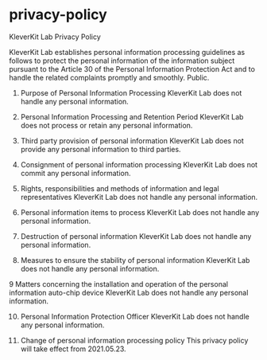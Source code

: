 # privacy-policy
KleverKit Lab Privacy Policy

KleverKit Lab establishes personal information processing guidelines as follows to protect the personal information of the information subject pursuant to the Article 30 of the Personal Information Protection Act and to handle the related complaints promptly and smoothly. Public.

1. Purpose of Personal Information Processing
KleverKit Lab does not handle any personal information.

2. Personal Information Processing and Retention Period
KleverKit Lab does not process or retain any personal information.

3. Third party provision of personal information
KleverKit Lab does not provide any personal information to third parties.

4. Consignment of personal information processing
KleverKit Lab does not commit any personal information.

5. Rights, responsibilities and methods of information and legal representatives
KleverKit Lab does not handle any personal information.

6. Personal information items to process
KleverKit Lab does not handle any personal information.

7. Destruction of personal information
KleverKit Lab does not handle any personal information.

8. Measures to ensure the stability of personal information
KleverKit Lab does not handle any personal information.

9 Matters concerning the installation and operation of the personal information auto-chip device
KleverKit Lab does not handle any personal information.

10. Personal Information Protection Officer
KleverKit Lab does not handle any personal information.

11. Change of personal information processing policy
This privacy policy will take effect from 2021.05.23. 
